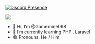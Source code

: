 
[![Discord Presence](https://lanyard.cnrad.dev/api/594483633662984192?showDisplayName=true&hideActivity=whenNotUsed)](https://discord.com/users/594483633662984192)

<a herf="https://discord.com/users/594483633662984192"> <img src="https://lanyard.cnrad.dev/api/594483633662984192?showDisplayName=true&hideActivity=whenNotUsed"/></a>

- 👋 Hi, I’m @Gamemine098
- 🌱 I’m currently learning PHP , Laravel
- 😄 Pronouns: He / Him
